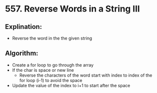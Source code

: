 # 557. Reverse Words in a String III
 ## Explination:
  - Reverse the word in the the given string

 ## Algorithm:
  - Create a for loop to go through the array
  - If the char  is space or new line
    - Reverse the characters of the word start with index  to index of the for loop (i-1) to avoid the space
  - Update the value of the index to i+1 to start after the space


 

